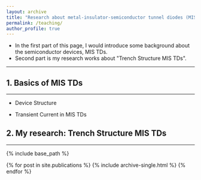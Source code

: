 ```yaml
---
layout: archive
title: "Research about metal-insulator-semiconductor tunnel diodes (MIS TDs)"
permalink: /teaching/
author_profile: true
---
```


* In the first part of this page, I would introduce some background about the semiconductor devices, MIS TDs.
* Second part is my research works about "Trench Structure MIS TDs".

---

## 1. Basics of MIS TDs
---
* Device Structure



* Transient Current in MIS TDs


## 2. My research: Trench Structure MIS TDs 
---

{% include base_path %}

<!-- remove at 2021/11/27
{% for post in site.teaching reversed %}
  {% include archive-single.html %}
{% endfor %}
-->

{% for post in site.publications %}
  {% include archive-single.html %}
{% endfor %}

